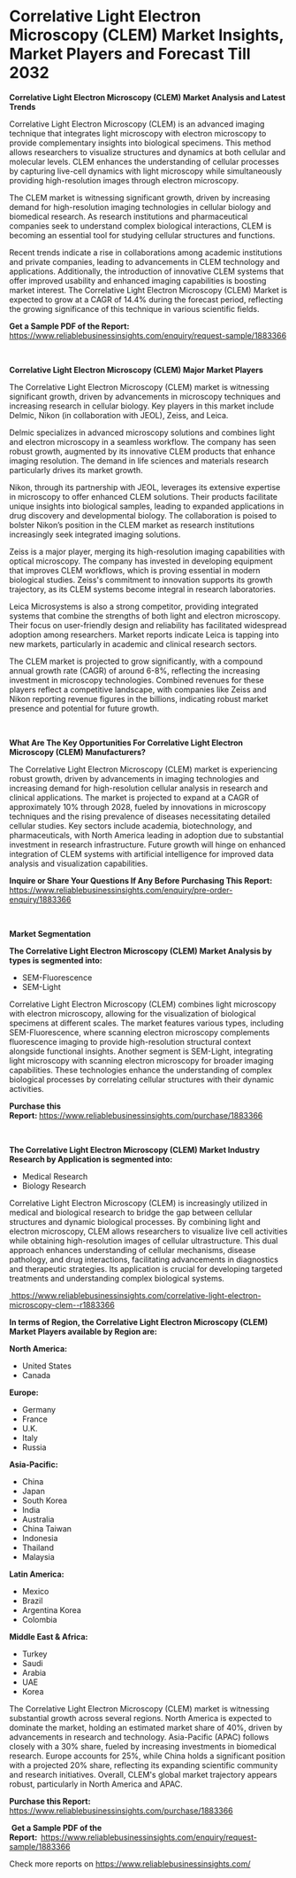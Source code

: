 <p><h1>Correlative Light Electron Microscopy (CLEM) Market Insights, Market Players and Forecast Till 2032</h1></p><p><strong>Correlative Light Electron Microscopy (CLEM) Market Analysis and Latest Trends</strong></p>
<p><p>Correlative Light Electron Microscopy (CLEM) is an advanced imaging technique that integrates light microscopy with electron microscopy to provide complementary insights into biological specimens. This method allows researchers to visualize structures and dynamics at both cellular and molecular levels. CLEM enhances the understanding of cellular processes by capturing live-cell dynamics with light microscopy while simultaneously providing high-resolution images through electron microscopy.</p><p>The CLEM market is witnessing significant growth, driven by increasing demand for high-resolution imaging technologies in cellular biology and biomedical research. As research institutions and pharmaceutical companies seek to understand complex biological interactions, CLEM is becoming an essential tool for studying cellular structures and functions. </p><p>Recent trends indicate a rise in collaborations among academic institutions and private companies, leading to advancements in CLEM technology and applications. Additionally, the introduction of innovative CLEM systems that offer improved usability and enhanced imaging capabilities is boosting market interest. The Correlative Light Electron Microscopy (CLEM) Market is expected to grow at a CAGR of 14.4% during the forecast period, reflecting the growing significance of this technique in various scientific fields.</p></p>
<p><strong>Get a Sample PDF of the Report:&nbsp;</strong> <a href="https://www.reliablebusinessinsights.com/enquiry/request-sample/1883366?utm_campaign=2253&utm_medium=2&utm_source=Github&utm_content=ia&utm_term=01032025&utm_id=correlative-light-electron-microscopy-clem">https://www.reliablebusinessinsights.com/enquiry/request-sample/1883366</a></p>
<p>&nbsp;</p>
<p><strong>Correlative Light Electron Microscopy (CLEM) Major Market Players</strong></p>
<p><p>The Correlative Light Electron Microscopy (CLEM) market is witnessing significant growth, driven by advancements in microscopy techniques and increasing research in cellular biology. Key players in this market include Delmic, Nikon (in collaboration with JEOL), Zeiss, and Leica.</p><p>Delmic specializes in advanced microscopy solutions and combines light and electron microscopy in a seamless workflow. The company has seen robust growth, augmented by its innovative CLEM products that enhance imaging resolution. The demand in life sciences and materials research particularly drives its market growth. </p><p>Nikon, through its partnership with JEOL, leverages its extensive expertise in microscopy to offer enhanced CLEM solutions. Their products facilitate unique insights into biological samples, leading to expanded applications in drug discovery and developmental biology. The collaboration is poised to bolster Nikon’s position in the CLEM market as research institutions increasingly seek integrated imaging solutions.</p><p>Zeiss is a major player, merging its high-resolution imaging capabilities with optical microscopy. The company has invested in developing equipment that improves CLEM workflows, which is proving essential in modern biological studies. Zeiss's commitment to innovation supports its growth trajectory, as its CLEM systems become integral in research laboratories.</p><p>Leica Microsystems is also a strong competitor, providing integrated systems that combine the strengths of both light and electron microscopy. Their focus on user-friendly design and reliability has facilitated widespread adoption among researchers. Market reports indicate Leica is tapping into new markets, particularly in academic and clinical research sectors.</p><p>The CLEM market is projected to grow significantly, with a compound annual growth rate (CAGR) of around 6-8%, reflecting the increasing investment in microscopy technologies. Combined revenues for these players reflect a competitive landscape, with companies like Zeiss and Nikon reporting revenue figures in the billions, indicating robust market presence and potential for future growth.</p></p>
<p>&nbsp;</p>
<p><strong>What Are The Key Opportunities For Correlative Light Electron Microscopy (CLEM) Manufacturers?</strong></p>
<p><p>The Correlative Light Electron Microscopy (CLEM) market is experiencing robust growth, driven by advancements in imaging technologies and increasing demand for high-resolution cellular analysis in research and clinical applications. The market is projected to expand at a CAGR of approximately 10% through 2028, fueled by innovations in microscopy techniques and the rising prevalence of diseases necessitating detailed cellular studies. Key sectors include academia, biotechnology, and pharmaceuticals, with North America leading in adoption due to substantial investment in research infrastructure. Future growth will hinge on enhanced integration of CLEM systems with artificial intelligence for improved data analysis and visualization capabilities.</p></p>
<p><strong>Inquire or Share Your Questions If Any Before Purchasing This Report:</strong> <a href="https://www.reliablebusinessinsights.com/enquiry/pre-order-enquiry/1883366?utm_campaign=2253&utm_medium=2&utm_source=Github&utm_content=ia&utm_term=01032025&utm_id=correlative-light-electron-microscopy-clem">https://www.reliablebusinessinsights.com/enquiry/pre-order-enquiry/1883366</a></p>
<p>&nbsp;</p>
<p><strong>Market Segmentation</strong></p>
<p><strong>The Correlative Light Electron Microscopy (CLEM) Market Analysis by types is segmented into:</strong></p>
<p><ul><li>SEM-Fluorescence</li><li>SEM-Light</li></ul></p>
<p><p>Correlative Light Electron Microscopy (CLEM) combines light microscopy with electron microscopy, allowing for the visualization of biological specimens at different scales. The market features various types, including SEM-Fluorescence, where scanning electron microscopy complements fluorescence imaging to provide high-resolution structural context alongside functional insights. Another segment is SEM-Light, integrating light microscopy with scanning electron microscopy for broader imaging capabilities. These technologies enhance the understanding of complex biological processes by correlating cellular structures with their dynamic activities.</p></p>
<p><strong>Purchase this Report:&nbsp;</strong><a href="https://www.reliablebusinessinsights.com/purchase/1883366?utm_campaign=2253&utm_medium=2&utm_source=Github&utm_content=ia&utm_term=01032025&utm_id=correlative-light-electron-microscopy-clem">https://www.reliablebusinessinsights.com/purchase/1883366</a></p>
<p>&nbsp;</p>
<p><strong>The Correlative Light Electron Microscopy (CLEM) Market Industry Research by Application is segmented into:</strong></p>
<p><ul><li>Medical Research</li><li>Biology Research</li></ul></p>
<p><p>Correlative Light Electron Microscopy (CLEM) is increasingly utilized in medical and biological research to bridge the gap between cellular structures and dynamic biological processes. By combining light and electron microscopy, CLEM allows researchers to visualize live cell activities while obtaining high-resolution images of cellular ultrastructure. This dual approach enhances understanding of cellular mechanisms, disease pathology, and drug interactions, facilitating advancements in diagnostics and therapeutic strategies. Its application is crucial for developing targeted treatments and understanding complex biological systems.</p></p>
<p><a href="https://www.reliablebusinessinsights.com/correlative-light-electron-microscopy-clem--r1883366?utm_campaign=2253&utm_medium=2&utm_source=Github&utm_content=ia&utm_term=01032025&utm_id=correlative-light-electron-microscopy-clem">&nbsp;https://www.reliablebusinessinsights.com/correlative-light-electron-microscopy-clem--r1883366</a></p>
<p><strong>In terms of Region, the Correlative Light Electron Microscopy (CLEM) Market Players available by Region are:</strong></p>
<p>
    <p> <strong> North America: </strong>
        <ul>
            <li>United States</li>
            <li>Canada</li>
        </ul>
        </p> 
    <p> <strong> Europe: </strong>
        <ul>
            <li>Germany</li>
            <li>France</li>
            <li>U.K.</li>
            <li>Italy</li>
            <li>Russia</li>
        </ul>
        </p> 
    <p> <strong> Asia-Pacific: </strong>
        <ul>
            <li>China</li>
            <li>Japan</li>
            <li>South Korea</li>
            <li>India</li>
            <li>Australia</li>
            <li>China Taiwan</li>
            <li>Indonesia</li>
            <li>Thailand</li>
            <li>Malaysia</li>
        </ul>
        </p> 
    <p> <strong> Latin America: </strong>
        <ul>
            <li>Mexico</li>
            <li>Brazil</li>
            <li>Argentina Korea</li>
            <li>Colombia</li>
        </ul>
        </p> 
    <p> <strong> Middle East & Africa: </strong>
        <ul>
            <li>Turkey</li>
            <li>Saudi</li>
            <li>Arabia</li>
            <li>UAE</li>
            <li>Korea</li>
        </ul>
    </p>
    </p>
<p><p>The Correlative Light Electron Microscopy (CLEM) market is witnessing substantial growth across several regions. North America is expected to dominate the market, holding an estimated market share of 40%, driven by advancements in research and technology. Asia-Pacific (APAC) follows closely with a 30% share, fueled by increasing investments in biomedical research. Europe accounts for 25%, while China holds a significant position with a projected 20% share, reflecting its expanding scientific community and research initiatives. Overall, CLEM's global market trajectory appears robust, particularly in North America and APAC.</p></p>
<p><strong>Purchase this Report: </strong><a href="https://www.reliablebusinessinsights.com/purchase/1883366?utm_campaign=2253&utm_medium=2&utm_source=Github&utm_content=ia&utm_term=01032025&utm_id=correlative-light-electron-microscopy-clem">https://www.reliablebusinessinsights.com/purchase/1883366</a></p>
<p>&nbsp;<strong>Get a Sample PDF of the Report:&nbsp;&nbsp;</strong><a href="https://www.reliablebusinessinsights.com/enquiry/request-sample/1883366?utm_campaign=2253&utm_medium=2&utm_source=Github&utm_content=ia&utm_term=01032025&utm_id=correlative-light-electron-microscopy-clem">https://www.reliablebusinessinsights.com/enquiry/request-sample/1883366</a></p>
<p><strong></strong></p>
<p>Check more reports on <a href="https://www.reliablebusinessinsights.com/?utm_campaign=2253&utm_medium=2&utm_source=Github&utm_content=ia&utm_term=01032025&utm_id=correlative-light-electron-microscopy-clem">https://www.reliablebusinessinsights.com/</a></p>
